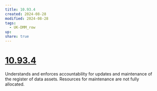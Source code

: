 ```yaml
---
title: 10.93.4
created: 2024-08-28
modified: 2024-08-28
tags:
  - UK-DMM_row
up: 
share: true
---
```

# [10.93.4](10.93.4.md)

Understands and enforces accountability for updates and maintenance of the register of data assets. Resources for maintenance are not fully allocated.

